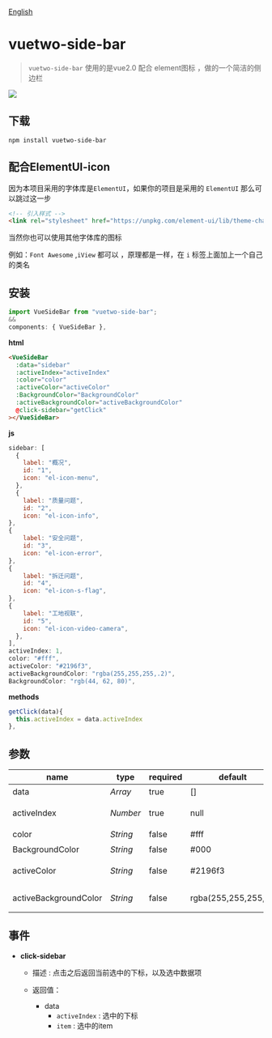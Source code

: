 [English](./README.md) 

# vuetwo-side-bar

> `vuetwo-side-bar` 使用的是vue2.0 配合 element图标 ，做的一个简洁的侧边栏



![](http://crazy.lovemysoul.vip/images/side-bar.gif)

## 下载

```shell
npm install vuetwo-side-bar
```



## 配合ElementUI-icon

因为本项目采用的字体库是`ElementUI`，如果你的项目是采用的 `ElementUI` 那么可以跳过这一步

``` html
<!-- 引入样式 -->
<link rel="stylesheet" href="https://unpkg.com/element-ui/lib/theme-chalk/index.css">
```

当然你也可以使用其他字体库的图标

例如：`Font Awesome` ,`iView`  都可以 ，原理都是一样，在 `i` 标签上面加上一个自己的类名



## 安装

```js
import VueSideBar from "vuetwo-side-bar";
&&
components: { VueSideBar },
```



**html**

```html
<VueSideBar
  :data="sidebar"
  :activeIndex="activeIndex"
  :color="color"
  :activeColor="activeColor"
  :BackgroundColor="BackgroundColor"
  :activeBackgroundColor="activeBackgroundColor"
  @click-sidebar="getClick"
></VueSideBar>
```

**js**

```js
sidebar: [
  {
    label: "概况",
    id: "1",
    icon: "el-icon-menu",
  },
  {
    label: "质量问题",
    id: "2",
    icon: "el-icon-info",
},
{
    label: "安全问题",
    id: "3",
    icon: "el-icon-error",
},
{
    label: "拆迁问题",
    id: "4",
    icon: "el-icon-s-flag",
},
{
    label: "工地视联",
    id: "5",
    icon: "el-icon-video-camera",
  },
],
activeIndex: 1,
color: "#fff",
activeColor: "#2196f3",
activeBackgroundColor: "rgba(255,255,255,.2)",
BackgroundColor: "rgb(44, 62, 80)",
```

**methods**

```js
getClick(data){
  this.activeIndex = data.activeIndex
},
```



## 参数

| name                  | type     | required | default              | describe     |
| --------------------- | -------- | -------- | -------------------- | ------------ |
| data                  | *Array*  | true     | []                   | 数据项       |
| activeIndex           | *Number* | true     | null                 | 选中的下标   |
| color                 | *String* | false    | #fff                 | 字体颜色     |
| BackgroundColor       | *String* | false    | #000                 | 背景颜色     |
| activeColor           | *String* | false    | \#2196f3             | 选中字体颜色 |
| activeBackgroundColor | *String* | false    | rgba(255,255,255,.1) | 选中背景颜色 |



## 事件

* **click-sidebar**

  * 描述 : 点击之后返回当前选中的下标，以及选中数据项

  * 返回值：
    * data
      * `activeIndex` : 选中的下标
      * `item` : 选中的item

